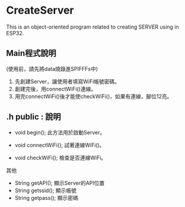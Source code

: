 # CreateServer
This is an object-oriented program related to creating SERVER using in ESP32.

## Main程式說明
(使用前，請先將data燒錄進SPIFFFs中)
1. 先創建Server，讓使用者填寫WiFi帳號密碼。
2. 創建完後，用connectWiFi()連線。
3. 用完connectWiFi()後才能使checkWiFi()，如果有連線，腳位12亮。

## .h public : 說明
* void begin();
此方法用於啟動Server。

* void connectWiFi();
試著連線WiFi()。

* void checkWiFi();
檢查是否連線WiFi。

其他
* String getAPI();
  顯示Server的API位置
* String getssid();
  顯示帳號
* String getpass();
  顯示密碼
